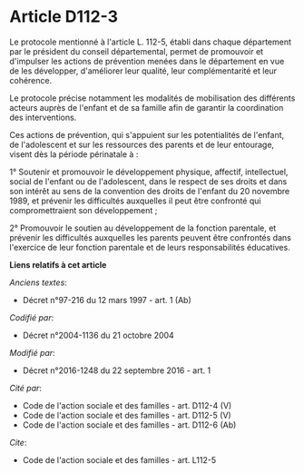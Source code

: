 # Article D112-3

Le protocole mentionné à l'article L. 112-5, établi dans chaque département par le président du conseil départemental, permet
de promouvoir et d'impulser les actions de prévention menées dans le département en vue de les développer, d'améliorer leur
qualité, leur complémentarité et leur cohérence. 

Le protocole précise notamment les modalités de mobilisation des différents acteurs auprès de l'enfant et de sa famille afin
de garantir la coordination des interventions. 

Ces actions de prévention, qui s'appuient sur les potentialités de l'enfant, de l'adolescent et sur les ressources des
parents et de leur entourage, visent dès la période périnatale à : 

1° Soutenir et promouvoir le développement physique, affectif, intellectuel, social de l'enfant ou de l'adolescent, dans le
respect de ses droits et dans son intérêt au sens de la convention des droits de l'enfant du 20 novembre 1989, et prévenir
les difficultés auxquelles il peut être confronté qui compromettraient son développement ; 

2° Promouvoir le soutien au développement de la fonction parentale, et prévenir les difficultés auxquelles les parents
peuvent être confrontés dans l'exercice de leur fonction parentale et de leurs responsabilités éducatives.

**Liens relatifs à cet article**

_Anciens textes_:

  - Décret n°97-216 du 12 mars 1997 - art. 1 (Ab)

_Codifié par_:

  - Décret n°2004-1136 du 21 octobre 2004

_Modifié par_:

  - Décret n°2016-1248 du 22 septembre 2016 - art. 1

_Cité par_:

  - Code de l'action sociale et des familles - art. D112-4 (V)
  - Code de l'action sociale et des familles - art. D112-5 (V)
  - Code de l'action sociale et des familles - art. D112-6 (Ab)

_Cite_:

  - Code de l'action sociale et des familles - art. L112-5
